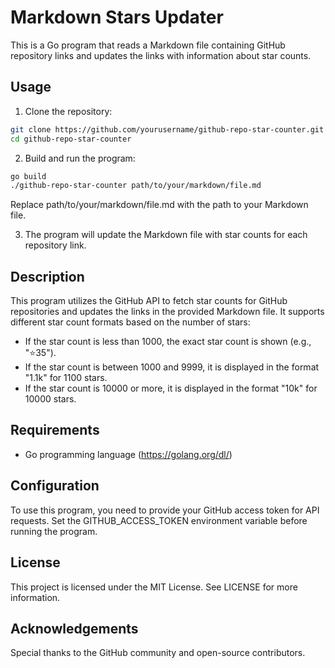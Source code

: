 # Markdown Stars Updater

This is a Go program that reads a Markdown file containing GitHub repository links and updates the links with information about star counts.

## Usage

1. Clone the repository:
```sh
git clone https://github.com/yourusername/github-repo-star-counter.git
cd github-repo-star-counter
```

2. Build and run the program:
```sh
go build
./github-repo-star-counter path/to/your/markdown/file.md
 ```
Replace path/to/your/markdown/file.md with the path to your Markdown file.

3. The program will update the Markdown file with star counts for each repository link.

## Description
This program utilizes the GitHub API to fetch star counts for GitHub repositories and updates the links in the provided Markdown file. It supports different star count formats based on the number of stars:

- If the star count is less than 1000, the exact star count is shown (e.g., "⭐35").
- If the star count is between 1000 and 9999, it is displayed in the format "1.1k" for 1100 stars.
- If the star count is 10000 or more, it is displayed in the format "10k" for 10000 stars.
## Requirements
- Go programming language (https://golang.org/dl/)
## Configuration
To use this program, you need to provide your GitHub access token for API requests. Set the GITHUB_ACCESS_TOKEN environment variable before running the program.

## License
This project is licensed under the MIT License. See LICENSE for more information.

## Acknowledgements
Special thanks to the GitHub community and open-source contributors.
